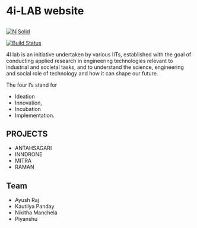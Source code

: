 # 4i-LAB website
##

[![N|Solid](https://www.iitg.ac.in/stud/gymkhana/technical/assets/img/resources/4iLogo.png)](https://nodesource.com/products/nsolid)

[![Build Status](https://travis-ci.org/joemccann/dillinger.svg?branch=master)](https://travis-ci.org/joemccann/dillinger)

4I lab is an initiative undertaken by various IITs, established with the goal of conducting applied research in engineering technologies relevant to industrial and societal tasks, and to understand the science, engineering and social role of technology and how it can shape our future. 

The four I’s stand for 
- Ideation
- Innovation, 
- Incubation
- Implementation.

## PROJECTS

- ANTAHSAGARI
- INNDRONE
- MITRA
- RAMAN


## Team

- Ayush Raj
- Kautilya Panday
- Nikitha Manchela
- Piyanshu
